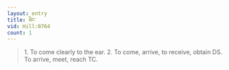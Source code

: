 ```yaml
---
layout: entry
title: ཐིང་
vid: Hill:0764
count: 1
---
```

> 1\. To come clearly to the ear\. 2\. To come, arrive, to receive, obtain DS\. To arrive, meet, reach TC\.


